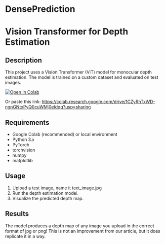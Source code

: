 # DensePrediction

# Vision Transformer for Depth Estimation

## Description
This project uses a Vision Transformer (ViT) model for monocular depth estimation. The model is trained on a custom dataset and evaluated on test images.


[![Open In Colab](https://colab.research.google.com/assets/colab-badge.svg)](https://colab.research.google.com/github/Rkeesee11/DensePrediction/blob/main/simplified_midas_reproduction.ipynb)



Or paste this link:
https://colab.research.google.com/drive/1CZyRhTxWD-ngnGNtxPyQ0cuWMj0eIdqq?usp=sharing


## Requirements
- Google Colab (recommended) or local environment
- Python 3.x
- PyTorch
- torchvision
- numpy
- matplotlib

## Usage
1. Upload a test image, name it text_image.jpg
2. Run the depth estimation model.
3. Visualize the predicted depth map.

## Results
The model produces a depth map of any image you upload in the correct format of jpg or png!
This is not an improvement from our article, but it does replicate it in a way.
